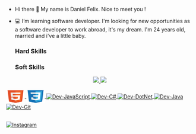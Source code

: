 - Hi there 🖖 My name is Daniel Felix. Nice to meet you !

- 💻 I’m learning software developer.
      I'm looking for new opportunities as a software developer to work abroad, it's my dream.
      I'm 24 years old, married and i've a little baby.

  <h3>Hard Skills</h3>
  <h3>Soft Skills</h3>
<div align="center">
  <a href="https://github.com/devDanielFelix">
  <img height="180em" src="https://github-readme-stats.vercel.app/api?username=devDanielFelix&show_icons=true&theme=dracula&include_all_commits=true&count_private=true"/>
  <img height="180em" src="https://github-readme-stats.vercel.app/api/top-langs/?username=devDanielFelix&layout=compact&langs_count=7&theme=dracula"/>
</div>

        
<div style="display: inline_block"><br>
  <img align="center" alt="Dev-HTML" height="35" width="50" src="https://raw.githubusercontent.com/devicons/devicon/master/icons/html5/html5-original.svg">
  <img align="center" alt="Dev-CSS" height="35" width="50" src="https://raw.githubusercontent.com/devicons/devicon/master/icons/css3/css3-original.svg">
  <img align="center" alt="Dev-JavaScript" height="35" width="50" src="https://cdn.jsdelivr.net/gh/devicons/devicon/icons/javascript/javascript-plain.svg"/>
  <img align="center" alt="Dev-C#" height="35" width="50" src="https://cdn.jsdelivr.net/gh/devicons/devicon/icons/csharp/csharp-original.svg"/>
  <img align="center" alt="Dev-DotNet" height="35" width="50" src="https://cdn.jsdelivr.net/gh/devicons/devicon/icons/dotnetcore/dotnetcore-original.svg"/>
  <img align="center" alt="Dev-Java" height="35" width="50" src="https://cdn.jsdelivr.net/gh/devicons/devicon/icons/java/java-original.svg"/>
  <img align="center" alt="Dev-Git" height="35" width="50" src="https://cdn.jsdelivr.net/gh/devicons/devicon/icons/git/git-original.svg"/>

</div>

<div style="display: inline_block"><br>
 
<a href="https://www.linkedin.com/in/daniel-felix-a404411b8/" target="_blank" aling="center"> <img alt="Instagram" height="50" width="200" src="https://img.shields.io/badge/LinkedIn-0077B5?style=for-the-badge&logo=linkedin&logoColor=white">
</a>
</div>
